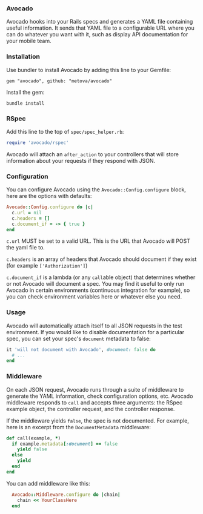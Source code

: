 ### Avocado

Avocado hooks into your Rails specs and generates a YAML file containing useful information. It sends
that YAML file to a configurable URL where you can do whatever you want with it, such as display API
documentation for your mobile team.

### Installation

Use bundler to install Avocado by adding this line to your Gemfile:
```
gem "avocado", github: "metova/avocado"
```

Install the gem:
```
bundle install
```

### RSpec

Add this line to the top of `spec/spec_helper.rb`:

```ruby
require 'avocado/rspec'
```

Avocado will attach an `after_action` to your controllers that will store information about your requests
if they respond with JSON.

### Configuration

You can configure Avocado using the `Avocado::Config.configure` block, here are the options with defaults:

```ruby
Avocado::Config.configure do |c|
  c.url = nil
  c.headers = []
  c.document_if = -> { true }
end
```

`c.url` MUST be set to a valid URL. This is the URL that Avocado will POST the yaml file to.

`c.headers` is an array of headers that Avocado should document if they exist (for example `['Authorization']`)

`c.document_if` is a lambda (or any `call`able object) that determines whether or not Avocado will
document a spec. You may find it useful to only run Avocado in certain environments (continuous integration for example), so you can check environment variables here or whatever else you need.

### Usage

Avocado will automatically attach itself to all JSON requests in the test environment. If you would like
to disable documentation for a particular spec, you can set your spec's `document` metadata to false:

```ruby
it 'will not document with Avocado', document: false do
  # ...
end
```

### Middleware

On each JSON request, Avocado runs through a suite of middleware to generate the YAML information, check
configuration options, etc. Avocado middleware responds to `call` and accepts three arguments: the RSpec
example object, the controller request, and the controller response.

If the middleware yields `false`, the spec is not documented. For example, here is an excerpt from the
`DocumentMetadata` middleware:

```ruby
def call(example, *)
  if example.metadata[:document] == false
    yield false
  else
    yield
  end
end
```

You can add middleware like this:

```ruby
  Avocado::Middleware.configure do |chain|
    chain << YourClassHere
  end
```
